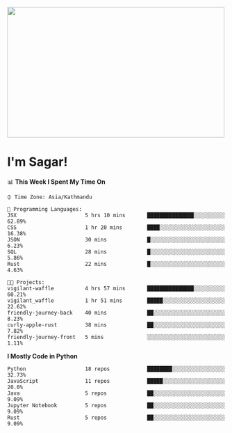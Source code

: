 
<img src="https://media.giphy.com/media/3ornk57KwDXf81rjWM/giphy.gif" width="500" height="300" frameBorder="0" class="giphy-embed" allowFullScreen></img>

#   I'm Sagar!

<!--START_SECTION:waka-->
📊 **This Week I Spent My Time On** 

```text
⌚︎ Time Zone: Asia/Kathmandu

💬 Programming Languages: 
JSX                      5 hrs 10 mins       ███████████████░░░░░░░░░░   62.89% 
CSS                      1 hr 20 mins        ████░░░░░░░░░░░░░░░░░░░░░   16.38% 
JSON                     30 mins             █░░░░░░░░░░░░░░░░░░░░░░░░   6.23% 
SQL                      28 mins             █░░░░░░░░░░░░░░░░░░░░░░░░   5.86% 
Rust                     22 mins             █░░░░░░░░░░░░░░░░░░░░░░░░   4.63%

🐱‍💻 Projects: 
vigilant-waffle          4 hrs 57 mins       ███████████████░░░░░░░░░░   60.21% 
vigilant_waffle          1 hr 51 mins        █████░░░░░░░░░░░░░░░░░░░░   22.62% 
friendly-journey-back    40 mins             ██░░░░░░░░░░░░░░░░░░░░░░░   8.23% 
curly-apple-rust         38 mins             ██░░░░░░░░░░░░░░░░░░░░░░░   7.82% 
friendly-journey-front   5 mins              ░░░░░░░░░░░░░░░░░░░░░░░░░   1.11%

```

**I Mostly Code in Python** 

```text
Python                   18 repos            ████████░░░░░░░░░░░░░░░░░   32.73% 
JavaScript               11 repos            █████░░░░░░░░░░░░░░░░░░░░   20.0% 
Java                     5 repos             ██░░░░░░░░░░░░░░░░░░░░░░░   9.09% 
Jupyter Notebook         5 repos             ██░░░░░░░░░░░░░░░░░░░░░░░   9.09% 
Rust                     5 repos             ██░░░░░░░░░░░░░░░░░░░░░░░   9.09%

```



<!--END_SECTION:waka-->
